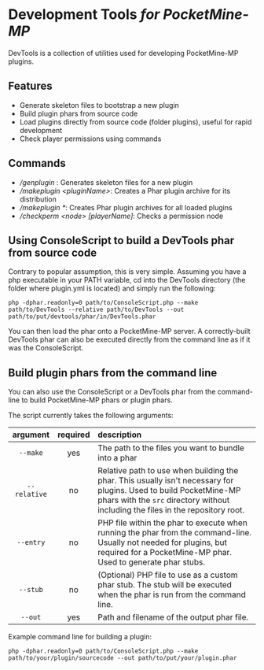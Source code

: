# Development Tools <em>for PocketMine-MP</em>
DevTools is a collection of utilities used for developing PocketMine-MP plugins.

## Features
- Generate skeleton files to bootstrap a new plugin
- Build plugin phars from source code
- Load plugins directly from source code (folder plugins), useful for rapid development
- Check player permissions using commands

## Commands
* _/genplugin <pluginName> <authorName>_: Generates skeleton files for a new plugin
* _/makeplugin \<pluginName\>_: Creates a Phar plugin archive for its distribution
* _/makeplugin *_: Creates Phar plugin archives for all loaded plugins
* _/checkperm \<node\> [playerName]_: Checks a permission node

## Using ConsoleScript to build a DevTools phar from source code
Contrary to popular assumption, this is very simple. Assuming you have a php executable in your PATH variable, cd into the DevTools directory (the folder where plugin.yml is located) and simply run the following:
```
php -dphar.readonly=0 path/to/ConsoleScript.php --make path/to/DevTools --relative path/to/DevTools --out path/to/put/devtools/phar/in/DevTools.phar
```
You can then load the phar onto a PocketMine-MP server. A correctly-built DevTools phar can also be executed directly from the command line as if it was the ConsoleScript.

## Build plugin phars from the command line
You can also use the ConsoleScript or a DevTools phar from the command-line to build PocketMine-MP phars or plugin phars.

The script currently takes the following arguments:

| argument | required | description |
|:--------:|:--------:|:------------|
| `--make` | yes | The path to the files you want to bundle into a phar |
| `--relative` | no | Relative path to use when building the phar. This usually isn't necessary for plugins. Used to build PocketMine-MP phars with the `src` directory without including the files in the repository root. |
| `--entry` | no | PHP file within the phar to execute when running the phar from the command-line. Usually not needed for plugins, but required for a PocketMine-MP phar. Used to generate phar stubs. |
| `--stub` | no | (Optional) PHP file to use as a custom phar stub. The stub will be executed when the phar is run from the command line. |
| `--out` | yes | Path and filename of the output phar file. |

Example command line for building a plugin:
```
php -dphar.readonly=0 path/to/ConsoleScript.php --make path/to/your/plugin/sourcecode --out path/to/put/your/plugin.phar
```
